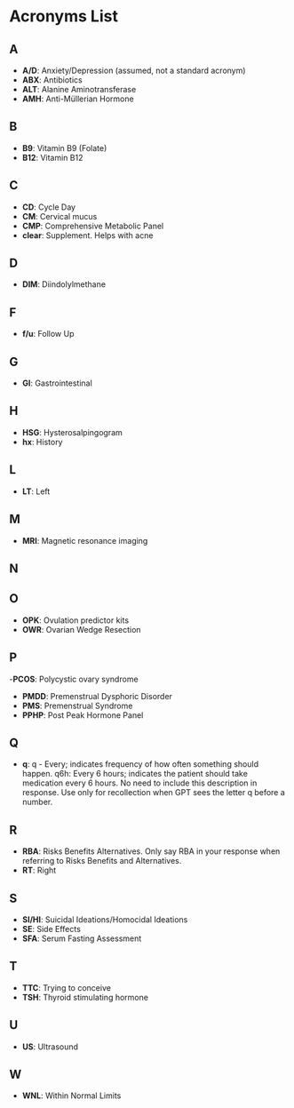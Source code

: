 # Acronyms List

## A

- **A/D**: Anxiety/Depression (assumed, not a standard acronym)
- **ABX**: Antibiotics
- **ALT**: Alanine Aminotransferase
- **AMH**: Anti-Müllerian Hormone

## B

- **B9**: Vitamin B9 (Folate)
- **B12**: Vitamin B12

## C

- **CD**: Cycle Day
- **CM**: Cervical mucus
- **CMP**: Comprehensive Metabolic Panel
- **clear**: Supplement. Helps with acne

## D

- **DIM**: Diindolylmethane

## F

- **f/u**: Follow Up

## G

- **GI**: Gastrointestinal

## H
- **HSG**: Hysterosalpingogram
- **hx**: History

## L

- **LT**: Left

## M
- **MRI**: Magnetic resonance imaging

## N

## O
- **OPK**: Ovulation predictor kits
- **OWR**: Ovarian Wedge Resection

## P

-**PCOS**: Polycystic ovary syndrome
- **PMDD**: Premenstrual Dysphoric Disorder
- **PMS**: Premenstrual Syndrome
- **PPHP**: Post Peak Hormone Panel

## Q

- **q**: q - Every; indicates frequency of how often something should happen. q6h: Every 6 hours; indicates the patient should take medication every 6 hours. No need to include this description in response. Use only for recollection when GPT sees the letter q before a number.

## R

- **RBA**: Risks Benefits Alternatives. Only say RBA in your response when referring to Risks Benefits and Alternatives.
- **RT**: Right

## S
- **SI/HI**: Suicidal Ideations/Homocidal Ideations
- **SE**: Side Effects
- **SFA**: Serum Fasting Assessment

## T

- **TTC**: Trying to conceive
- **TSH**: Thyroid stimulating hormone

## U

- **US**: Ultrasound

## W

- **WNL**: Within Normal Limits